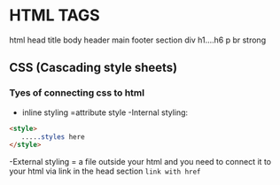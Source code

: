 # HTML TAGS
html
head
title
body
header
main
footer
section
div
h1....h6
p
br
strong
## CSS (Cascading style sheets)
### Tyes of connecting css to html
 - inline styling =attribute style
 -Internal styling:
 ``` html
<style>
    .....styles here
</style>
 ```
 -External styling = a file outside your html and you need to connect it to your html via link in the head section
 `link with href`